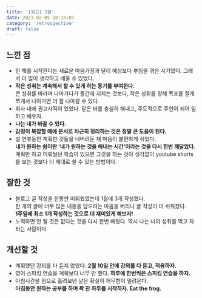 ```yaml
---
title: '[회고] 1월'
date: 2023-02-05 10:15:07
category: 'retrospective'
draft: false
---
```


## 느낀 점
- 한 해를 시작한다는 새로운 마음가짐과 달리 예상보다 부침을 겪은 시기였다. 그래서 더 많이 생각하고 배울 수 있었다.
- **작은 성취는 계속해서 할 수 있게 하는 동기를 부여한다.**   
  큰 성취를 바라며 나아가다가 중간에 지치는 것보다, 작은 성취를 향해 목표를 잘게 쪼개서 나아가면 더 잘 나아갈 수 있다.
- 회사 내에 권고사직이 있었다. 맡은 바를 충실히 해내고, 주도적으로 주인이 되어 일하고 배우자.
- **나는 내가 바꿀 수 있다.**
- **감정이 복잡할 때에 문서로 차근히 정리하는 것은 정말 큰 도움이 된다.**
- 설 연휴동안 계획한 것들을 내버려둔 채 마음이 불편하게 쉬었다.   
  **내가 원하는 쉼이란 ‘내가 원하는 것을 해내는 시간’이라는 것을 다시 한번 깨달았다**. 계획만 하고 미뤄뒀던 학습이 있으면 그것을 하는 것이 생각없이 youtube shorts를 보는 것보다 더 제대로 쉴 수 있는 방법이다.

## 잘한 것
- 블로그 글 작성을 한동안 미뤄뒀었는데 1월에 3개 작성했다.  
  한 개의 글에 너무 많은 내용을 담으려는 마음을 버리니 글 작성이 더 쉬워졌다.  
  **1주일에 최소 1개 작성하는 것으로 더 재미있게 해보자!**
- 노력하면 안 될 것은 없다는 것을 다시 한번 배웠다. 역시 나는 나의 성취를 먹고 자라는 사람이다.

## 개선할 것
- 계획했던 강의를 다 듣지 않았다. **2월 10일 안에 강의를 다 듣고, 적용하자.**
- 영어 스피킹 연습을 계획보다 너무 안 했다. **하루에 한번씩은 스피킹 연습을 하자.**
- 아침시간을 잠으로 흘려보낸 날은 확실히 허무함이 밀려온다.  
  **아침동안 원하는 공부를 하며 꽉 찬 하루를 시작하자.  Eat the frog.**
